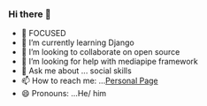 ### Hi there 👋



- 🔭 FOCUSED
- 🌱 I’m currently learning Django
- 👯 I’m looking to collaborate on open source
- 🤔 I’m looking for help with mediapipe framework
- 💬 Ask me about ... social skills
- 📫 How to reach me:  ...[Personal Page](https://monibsediqi.github.io/)
- 😄 Pronouns: ...He/ him

